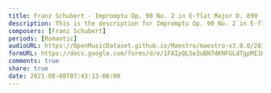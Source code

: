 ```yaml
---
title: Franz Schubert - Impromptu Op. 90 No. 2 in E-flat Major D. 899 (5)
description: This is the description for Impromptu Op. 90 No. 2 in E-flat Major D. 899 by Franz Schubert
composers: [Franz Schubert]
periods: [Romantic]
audioURL: https://OpenMusicDataset.github.io/Maestro/maestro-v3.0.0/2017/MIDI-Unprocessed_070_PIANO070_MID--AUDIO-split_07-08-17_Piano-e_1-02_wav--1.midi
formURL: https://docs.google.com/forms/d/e/1FAIpQLSe3uBN7dKNFGLdTgpMI1Kq7ZKIVt0GIr7ceoRDiVY_-MI4biQ/viewform
comments: true
share: true
date: 2021-08-08T07:43:13-06:00
---
```

